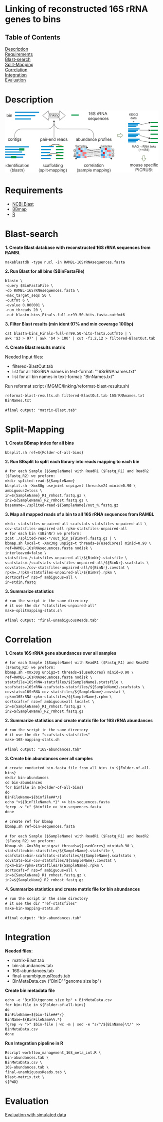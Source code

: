 # Linking of reconstructed 16S rRNA genes to bins

## Table of Contents  
[Description](#Description)  
[Requirements](#Requirements)  
[Blast-search](#Blast-search)  
[Split-Mapping](#Split-Mapping)  
[Correlation](#Correlation)  
[Integration](#Integration)  
[Evaluation](#Evaluation)  

# Description

![linking](linking.png)

# Requirements

* [NCBI Blast](http://ftp.ncbi.nlm.nih.gov/blast/executables/blast+/LATEST/)
* [BBmap](https://sourceforge.net/projects/bbmap/)
* [R](https://cran.r-project.org)

# Blast-search

**1. Create Blast database with reconstructed 16S rRNA sequences from RAMBL**

	makeblastdb -type nucl -in RAMBL-16SrRNAsequences.fasta

**2. Run Blast for all bins ($BinFastaFile)**

	blastn \
	-query $BinFastaFile \
	-db RAMBL-16SrRNAsequences.fasta \
	-max_target_seqs 50 \
	-outfmt 6 \
	-evalue 0.000001 \
	-num_threads 20 \
	-out blastn-bins_Finals-full-nr99.50-hits-fasta.outfmt6
	

**3. Filter Blast results (min ident 97% and min coverage 100bp)**

    cat blastn-bins_Finals-full-nr99.50-hits-fasta.outfmt6 | \
    awk '$3 > 97' | awk '$4 > 100' | cut -f1,2,12 > filtered-BlastOut.tab

**4. Create Blast results matrix**

Needed Input files:
* filtered-BlastOut.tab
* list for all 16SrRNA names in text-format: "16SrRNAnames.txt"
* list for all bin names in text-format: "BinNames.txt"


Run reformat script (iMGMC/linking/reformat-blast-results.sh)

    reformat-blast-results.sh filtered-BlastOut.tab 16SrRNAnames.txt BinNames.txt
    
    #final output: "matrix-Blast.tab"

# Split-Mapping

**1. Create BBmap index for all bins**

	bbsplit.sh ref=${Folder-of-all-bins}

**2. Run BBsplit to split each library into reads mapping to each bin**

    # for each Sample ($SampleName) with ReadR1 ($Fastq_R1) and ReadR2 ($Fastq_R2) we preform:
	mkdir splited-read-${SampleName}
	bbsplit.sh -Xmx80g usejni=t unpigz=t threads=24 minid=0.90 \
	ambiguous2=toss \
	in=${SampleName}_R1_rmhost.fastq.gz \
	in2=${SampleName}_R2_rmhost.fastq.gz \
	basename=./splited-read-${SampleName}/out_%.fastq.gz

**3. Map all mapped reads of a bin to all 16S rRNA sequences from RAMBL**

    mkdir statsfiles-unpaired-all scafstats-statsfiles-unpaired-all \
	cov-statsfiles-unpaired-all rpkm-statsfiles-unpaired-all
	# for each bin ($BinNr) we preform:
	zcat ./splited-read-*/out_bin_${BinNr}.fastq.gz | \
	bbmap.sh local=t -Xmx30g unpigz=t threads=${usedCores} minid=0.90 \
	ref=RAMBL-16sRNAsequences.fasta nodisk \
	interleaved=false \
	statsfile=./statsfiles-unpaired-all/${BinNr}.statsfile \
	scafstats=./scafstats-statsfiles-unpaired-all/${BinNr}.scafstats \
	covstats=./cov-statsfiles-unpaired-all/${BinNr}.covstat \
	rpkm=./rpkm-statsfiles-unpaired-all/${BinNr}.rpkm \
	sortscafs=f nzo=f ambiguous=all \
	in=stdin.fastq

**3. Summarize statistics**

    # run the script in the same directory
	# it use the dir "statsfiles-unpaired-all"
    make-splitmapping-stats.sh
	
	#final output: "final-unambiguousReads.tab"

# Correlation

**1. Create 16S rRNA gene abundances over all samples**

    # for each Sample ($SampleName) with ReadR1 ($Fastq_R1) and ReadR2 ($Fastq_R2) we preform:
    bbmap.sh -Xmx30g unpigz=t threads=${usedCores} minid=0.90 \
    ref=RAMBL-16sRNAsequences.fasta nodisk \
    statsfile=16SrRNA-statsfiles/${SampleName}.statsfile \
    scafstats=16SrRNA-scafstats-statsfiles/${SampleName}.scafstats \
    covstats=16SrRNA-cov-statsfiles/${SampleName}.covstat \
    rpkm=16SrRNA-rpkm-statsfiles/${SampleName}.rpkm \
    sortscafs=f nzo=f ambiguous=all local=t \
	in=${SampleName}_R1_rmhost.fastq.gz \
	in2=${SampleName}_R2_rmhost.fastq.gz

**2. Summarize statistics and create matrix file for 16S rRNA abundances**

    # run the script in the same directory
	# it use the dir "scafstats-statsfiles"
	make-16S-mapping-stats.sh
	
	#final output: "16S-abundances.tab"

**3. Create bin abundances over all samples**

    # create conducted bin-fasta file from all bins in ${Folder-of-all-bins}
	mkdir bin-abundances
	cd bin-abundances
	for binfile in ${Folder-of-all-bins}
	do
	BinFileName=${binfile##*/}
	echo ">${BinFileName%.*}" >> bin-sequences.fasta
	fgrep -v ">" $binfile >> bin-sequences.fasta
	done
	
	# create ref for bbmap
	bbmap.sh ref=bin-sequences.fasta
	
	# for each Sample ($SampleName) with ReadR1 ($Fastq_R1) and ReadR2 ($Fastq_R2) we preform:
	bbmap.sh -Xmx30g unpigz=t threads=${usedCores} minid=0.90 \
	statsfile=bin-statsfiles/${SampleName}.statsfile \
    scafstats=bin-scafstats-statsfiles/${SampleName}.scafstats \
    covstats=bin-cov-statsfiles/${SampleName}.covstat \
    rpkm=bin-rpkm-statsfiles/${SampleName}.rpkm \
    sortscafs=f nzo=f ambiguous=all \
	in=${SampleName}_R1_rmhost.fastq.gz \
	in2=${SampleName}_R2_rmhost.fastq.gz


**4. Summarize statistics and create matrix file for bin abundances**

    # run the script in the same directory
	# it use the dir "ref-statsfiles"
    make-bin-mapping-stats.sh
	
	#final output: "bin-abundances.tab"


# Integration

**Needed files:**

* matrix-Blast.tab
* bin-abundances.tab
* 16S-abundances.tab
* final-unambiguousReads.tab
* BinMetaData.csv ("BinID"<tab>"genome size bp")

**Create bin metadata file**


    echo -e "BinID\tgenome size bp" > BinMetaData.csv
	for bin-file in ${Folder-of-all-bins}
	do
	BinFileName=${bin-file##*/}
	BinName=${BinFileName%%.*}
	fgrep -v ">" $bin-file | wc -m | sed -e "s/^/${BinName}\t/" >> BinMetaData.csv
	done


**Run Integration pipeline in R**


    Rscript workflow_management_16S_meta_int.R \
    bin-abundances.tab \
    BinMetaData.csv \
    16S-abundances.tab \
	final-unambiguousReads.tab \
    blast-matrix.txt \
    ${PWD}

# Evaluation

[Evaluation with simulated data](https://github.com/tillrobin/iMGMC/blob/master/linking/evaluation.md)
